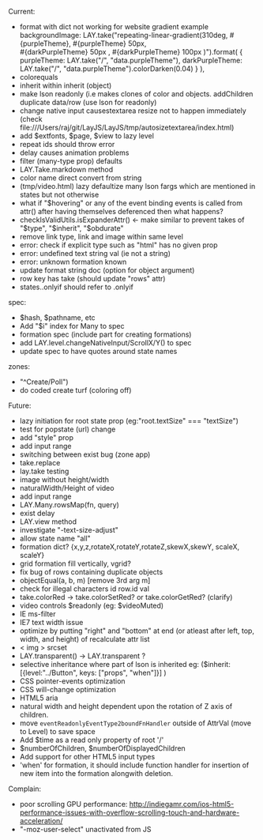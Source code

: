 
Current:
  - format with dict not working for website gradient example
  	backgroundImage: LAY.take("repeating-linear-gradient(310deg, #{purpleTheme}, #{purpleTheme} 50px, \
				#{darkPurpleTheme} 50px , #{darkPurpleTheme} 100px )").format(
					{
						purpleTheme: LAY.take("/", "data.purpleTheme"),
						darkPurpleTheme: LAY.take("/", "data.purpleTheme").colorDarken(0.04)
					}
			),
  - colorequals
  - inherit within inherit (object)
  - make lson readonly (i.e makes clones of color and objects.
    addChildren duplicate data/row (use lson for readonly)
  - change native input causestextarea resize not to happen immediately (check file:///Users/raj/git/LayJS/LayJS/tmp/autosizetextarea/index.html)
  - add $extfonts, $page, $view to lazy level
  - repeat ids should throw error
  - delay causes animation problems
  - filter (many-type prop) defaults
  - LAY.Take.markdown method
  - color name direct convert from string
  - (tmp/video.html) lazy defaultize many lson fargs which are mentioned in states but not otherwise
  - what if "$hovering" or any of the event binding events
    is called from attr() after having themselves deferenced
    then what happens?
  - checkIsValidUtils.isExpanderAttr() <- make similar to prevent takes of "$type", "$inherit", "$obdurate"
  - remove link type, link and image within same level
  - error: check if explicit type such as "html" has no given prop
  - error: undefined text string val (ie not a string)
  - error: unknown formation known
  - update format string doc (option for object argument)
  - row key has take (should update "rows" attr)
  - states.<state>.onlyif should refer to <state>.onlyif

  spec:
  - $hash, $pathname, etc
  - Add "$i" index for Many to spec
  - formation spec (include part for creating formations)
  - add LAY.level.changeNativeInput/ScrollX/Y() to spec
  - update spec to have quotes around state names

  zones:
  - "^Create/Poll")
  - do coded create turf (coloring off)


Future:
  - lazy initiation for root state prop
    (eg:"root.textSize" === "textSize")
  - test for popstate (url) change
  - add "style" prop
  - add input range
  - switching between exist bug (zone app)
  - take.replace
  - lay.take testing
  - image without height/width
  - naturalWidth/Height of video
  - add input range
  - LAY.Many.rowsMap(fn, query)
  - exist delay
  - LAY.view method
  - investigate "-text-size-adjust"
  - allow state name "all"
  - formation dict? {x,y,z,rotateX,rotateY,rotateZ,skewX,skewY, scaleX, scaleY}
  - grid formation fill vertically, vgrid?
  - fix bug of rows containing duplicate objects
  - objectEqual(a, b, m) [remove 3rd arg m]
  - check for illegal characters id row.id val
  - take.colorRed -> take.colorSetRed? or take.colorGetRed? (clarify)
  - video controls $readonly (eg: $videoMuted)
  - IE ms-filter
  - IE7 text width issue
  - optimize by putting "right" and "bottom" at end (or atleast after left, top, width, and height) of recalculate attr list
  - < img > srcset
  - LAY.transparent() -> LAY.transparent ?
  - selective inheritance where part of lson is inherited
    eg: ($inherit: [{level:"../Button", keys: ["props", "when"]}] )
  - CSS pointer-events optimization
  - CSS will-change optimization
  - HTML5 aria
  - natural width and height dependent upon the rotation of Z axis of children.
  - move `eventReadonlyEventType2boundFnHandler` outside of AttrVal (move to Level) to save space
  - Add $time as a read only property of root '/'
  - $numberOfChildren, $numberOfDisplayedChildren
  - Add support for other HTML5 input types
  - 'when' for formation, it should include function handler for insertion of new item into the formation alongwith deletion.

Complain:
  - poor scrolling GPU performance: http://indiegamr.com/ios-html5-performance-issues-with-overflow-scrolling-touch-and-hardware-acceleration/
  - "-moz-user-select" unactivated from JS

